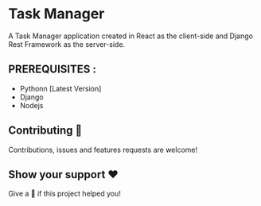 # Task Manager

A Task Manager application created in React as the client-side and Django Rest Framework as the server-side.

## PREREQUISITES :
- Pythonn [Latest Version]
- Django
- Nodejs

## Contributing 💚
Contributions, issues and features requests are welcome!

## Show your support ❤️
Give a 🌟 if this project helped you!
